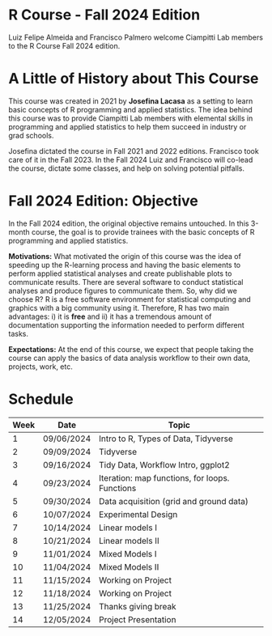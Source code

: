 # R Course - Fall 2024 Edition
Luiz Felipe Almeida and Francisco Palmero welcome Ciampitti Lab members to the R Course Fall 2024 edition.

# A Little of History about This Course
This course was created in 2021 by $\textbf{Josefina Lacasa}$ as a setting to learn basic concepts of R programming and applied statistics. The idea behind this course was to provide Ciampitti Lab members with elemental skills in programming and applied statistics to help them succeed in industry or grad schools.

Josefina dictated the course in Fall 2021 and 2022 editions. Francisco took care of it in the Fall 2023. In the Fall 2024 Luiz and Francisco will co-lead the course, dictate some classes, and help on solving potential pitfalls.

# Fall 2024 Edition: Objective
In the Fall 2024 edition, the original objective remains untouched. In this 3-month course, the goal is to provide trainees with the basic concepts of R programming and applied statistics.

$\textbf{Motivations:}$
What motivated the origin of this course was the idea of speeding up the R-learning process and having the basic elements to perform applied statistical analyses and create publishable plots to communicate results.
There are several software to conduct statistical analyses and produce figures to communicate them. So, why did we choose R?  R is a free software environment for statistical computing and graphics with a big community using it. Therefore, R has two main advantages: i) it is $\textbf{free}$ and ii) it has a tremendous amount of documentation supporting the information needed to perform different tasks.  

$\textbf{Expectations:}$
At the end of this course, we expect that people taking the course can apply the basics of data analysis workflow to their own data, projects, work, etc. 

# Schedule

|Week | Date | Topic |
| --- | ---- | ----- |
| 1   | 09/06/2024 | Intro to R, Types of Data, Tidyverse |
| 2   | 09/09/2024 | Tidyverse |
| 3   | 09/16/2024 | Tidy Data, Workflow Intro, ggplot2  |
| 4   | 09/23/2024 | Iteration: map functions, for loops. Functions |
| 5   | 09/30/2024 | Data acquisition (grid and ground data)  |
| 6   | 10/07/2024 | Experimental Design |
| 7   | 10/14/2024 | Linear models I |
| 8   | 10/21/2024 | Linear models II |
| 9   | 11/01/2024 | Mixed Models I  |
| 10  | 11/04/2024 |  Mixed Models II |
| 11  | 11/15/2024 |  Working on Project |
| 12  | 11/18/2024 |  Working on Project |
| 13  | 11/25/2024 |  Thanks giving break |
| 14  | 12/05/2024 |  Project Presentation |
